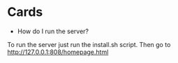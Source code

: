# Cards
- How do I run the server?

To run the server just run the install.sh script. Then go to http://127.0.0.1:808/homepage.html
